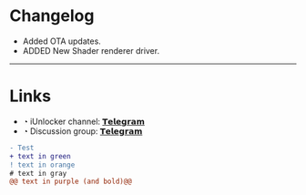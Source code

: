 # Changelog
* Added OTA updates.
* ADDED New Shader renderer driver.
***
# Links
- ◔ iUnlocker channel: [𝗧𝗲𝗹𝗲𝗴𝗿𝗮𝗺](https://t.me/v9y_7v3)
- ◔ Discussion group: [𝗧𝗲𝗹𝗲𝗴𝗿𝗮𝗺](https://t.me/v9y_7v5)

```diff
- Test
+ text in green
! text in orange
# text in gray
@@ text in purple (and bold)@@
```
